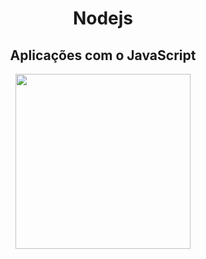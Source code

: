 <h1 align="center">Nodejs</h1>
<h2 align="center">Aplicações com o JavaScript</h2>

<p align="center">
  <img width="280" height"100"  src="https://camo.githubusercontent.com/730645ff32f6efe57c3049411016e52dc798503a7de8a7831fb1a3432043a75e/68747470733a2f2f7265732e636c6f7564696e6172792e636f6d2f6261746e30353030302f696d6167652f75706c6f61642f76313539363633323535342f395f68617a66696b2e706e67"/>
</p>
